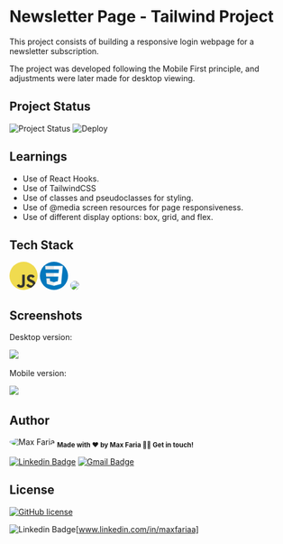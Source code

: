 # Newsletter Page - Tailwind Project

This project consists of building a responsive login webpage for a newsletter subscription. 

The project was developed following the Mobile First principle, and adjustments were later made for desktop viewing.

## Project Status

![Project Status](https://img.shields.io/badge/status-completed-success)
![Deploy](https://img.shields.io/badge/deploy-approved-blue)

## Learnings

- Use of React Hooks.
- Use of TailwindCSS
- Use of classes and pseudoclasses for styling.
- Use of @media screen resources for page responsiveness.
- Use of different display options: box, grid, and flex.


## Tech Stack

<div display:"flex">
<a>
 <img style="border-radius: 50%;" src="https://github.com/tandpfun/skill-icons/blob/main/icons/JavaScript.svg" width="50px;"/>
 </a>
<a>
 <img style="border-radius: 50%;" src="https://github.com/tandpfun/skill-icons/blob/main/icons/CSS.svg" width="50px;"/>
 </a>
   <a>
 <img style="border-radius: 50%;" src="https://github.com/max-faria/skill-icons/blob/main/icons/TailwindCSS-Dark.svg" width="50px;"/>
 </a>
 </div>


## Screenshots

<p>Desktop version:</p>
<div aligh-items:"center;">
<a>
 <img src="https://github.com/max-faria/profile-card-react/assets/127763619/2092db46-fa28-4ce1-9d43-7885e8a076c4" />
 </a>

 <p>Mobile version:</p>
<div aligh-items:"center;">
<a>
 <img src="https://github.com/max-faria/profile-card-react/assets/127763619/bd6e34bd-3885-4b79-bc85-f6a48e9e7715" />
 </a>


## Author

<a>
 <img style="border-radius: 50%;" src="https://avatars.githubusercontent.com/u/127763619?s=400&u=e41acd5947731c4604b1b0fd518426939e6bfdf8&v=4" width="100px;" alt="Max Faria"/>
 <sub><b> Made with ❤️ by Max Faria 👋🏽 Get in touch!</b></sub></a> <a></a>
 <br />
 
[![Linkedin Badge](https://img.shields.io/badge/-Max-blue?style=flat-square&logo=Linkedin&logoColor=white&link=https://www.linkedin.com/in/tgmarinho/)](https://www.linkedin.com/in/max-faria-b212801ba/) 
[![Gmail Badge](https://img.shields.io/badge/-mxxfaria@gmail.com-c14438?style=flat-square&logo=Gmail&logoColor=white&link=mailto:mxxfaria@gmail.com)](mailto:mxxfaria@gmail.com)

## License
[![GitHub license](https://img.shields.io/badge/license-MIT-brightgreen)](https://github.com/max-faria/Statistics-Calculator/blob/main/LICENSE)

![Linkedin Badge](https://img.shields.io/badge/-Max-blue?style=flat-square&logo=Linkedin&logoColor=white&link=https://www.linkedin.com/in/maxfariaa)[www.linkedin.com/in/maxfariaa]
